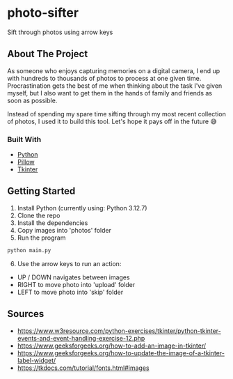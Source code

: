# photo-sifter

Sift through photos using arrow keys

## About The Project

As someone who enjoys capturing memories on a digital camera, I end up with hundreds to thousands of photos to process at one given time.
Procrastination gets the best of me when thinking about the task I've given myself, but I also want to get them in the hands of family and friends as soon as possible.

Instead of spending my spare time sifting through my most recent collection of photos, I used it to build this tool. Let's hope it pays off in the future 😅

### Built With

- [Python](https://www.python.org/)
- [Pillow](https://python-pillow.org/)
- [Tkinter](https://docs.python.org/3/library/tkinter.html)

## Getting Started

1. Install Python (currently using: Python 3.12.7)
2. Clone the repo
3. Install the dependencies
4. Copy images into 'photos' folder
5. Run the program

```bash
python main.py
```

6. Use the arrow keys to run an action:

- UP / DOWN navigates between images
- RIGHT to move photo into 'upload' folder
- LEFT to move photo into 'skip' folder

## Sources

- https://www.w3resource.com/python-exercises/tkinter/python-tkinter-events-and-event-handling-exercise-12.php
- https://www.geeksforgeeks.org/how-to-add-an-image-in-tkinter/
- https://www.geeksforgeeks.org/how-to-update-the-image-of-a-tkinter-label-widget/
- https://tkdocs.com/tutorial/fonts.html#images
